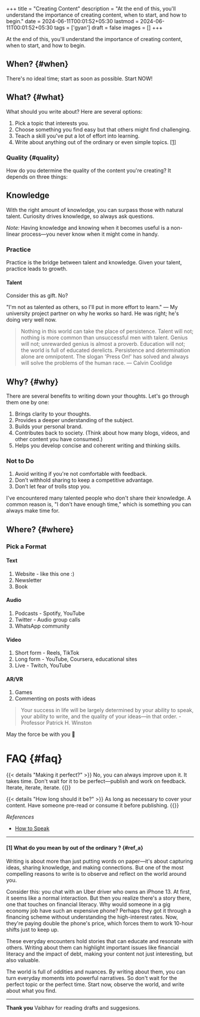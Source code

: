 +++
title = "Creating Content"
description = "At the end of this, you'll understand the importance of creating content, when to start, and how to begin."
date = 2024-06-11T00:01:52+05:30
lastmod = 2024-06-11T00:01:52+05:30
tags = ['gyan']
draft = false
images = []
+++

At the end of this, you'll understand the importance of creating content, when to start, and how to begin.

## When? {#when}

There's no ideal time; start as soon as possible. Start NOW!

## What? {#what}

What should you write about? Here are several options:

1. Pick a topic that interests you.
2. Choose something you find easy but that others might find challenging.
3. Teach a skill you've put a lot of effort into learning.
4. Write about anything out of the ordinary or even simple topics. [[1]](#ref_a)

### Quality {#quality}

How do you determine the quality of the content you're creating? It depends on three things:

## Knowledge

With the right amount of knowledge, you can surpass those with natural talent. Curiosity drives knowledge, so always ask questions.

*Note:* Having knowledge and knowing when it becomes useful is a non-linear process—you never know when it might come in handy.

### Practice

Practice is the bridge between talent and knowledge. Given your talent, practice leads to growth.

#### Talent

Consider this as gift. No?

"I'm not as talented as others, so I'll put in more effort to learn." — My university project partner on why he works so hard. He was right; he's doing very well now.

> Nothing in this world can take the place of persistence. Talent will not; nothing is more common than unsuccessful men with talent. Genius will not; unrewarded genius is almost a proverb. Education will not; the world is full of educated derelicts. Persistence and determination alone are omnipotent. The slogan 'Press On!' has solved and always will solve the problems of the human race. ― Calvin Coolidge

## Why? {#why}

There are several benefits to writing down your thoughts. Let's go through them one by one:

1. Brings clarity to your thoughts.
2. Provides a deeper understanding of the subject.
3. Builds your personal brand.
4. Contributes back to society. (Think about how many blogs, videos, and other content you have consumed.)
5. Helps you develop concise and coherent writing and thinking skills.

### Not to Do

1. Avoid writing if you're not comfortable with feedback.
2. Don’t withhold sharing to keep a competitive advantage.
3. Don’t let fear of trolls stop you.

I've encountered many talented people who don't share their knowledge. A common reason is, "I don't have enough time," which is something you can always make time for.

## Where? {#where}

### Pick a Format

#### Text

1. Website - like this one :)
2. Newsletter
3. Book

#### Audio

1. Podcasts - Spotify, YouTube
2. Twitter - Audio group calls
3. WhatsApp community

#### Video

1. Short form - Reels, TikTok
2. Long form - YouTube, Coursera, educational sites
3. Live - Twitch, YouTube

#### AR/VR

1. Games
2. Commenting on posts with ideas

> Your success in life will be largely determined by your ability to speak, your ability to write, and the quality of your ideas—in that order. - Professor Patrick H. Winston

May the force be with you 🧙

# FAQ {#faq}

{{< details "Making it perfect?" >}}
No, you can always improve upon it. It takes time. Don't wait for it to be perfect—publish and work on feedback. Iterate, iterate, iterate.
{{</details>}}

{{< details "How long should it be?" >}}
As long as necessary to cover your content. Have someone pre-read or consume it before publishing.
{{</details>}}

*References*

- [How to Speak](https://ocw.mit.edu/courses/res-tll-005-how-to-speak-january-iap-2018/)

---

#### [1] What do you mean by out of the ordinary ? {#ref_a}

Writing is about more than just putting words on paper—it's about capturing ideas, sharing knowledge, and making connections. But one of the most compelling reasons to write is to observe and reflect on the world around you.

Consider this: you chat with an Uber driver who owns an iPhone 13. At first, it seems like a normal interaction. But then you realize there's a story there, one that touches on financial literacy. Why would someone in a gig economy job have such an expensive phone? Perhaps they got it through a financing scheme without understanding the high-interest rates. Now, they're paying double the phone's price, which forces them to work 10-hour shifts just to keep up.

These everyday encounters hold stories that can educate and resonate with others. Writing about them can highlight important issues like financial literacy and the impact of debt, making your content not just interesting, but also valuable.

The world is full of oddities and nuances. By writing about them, you can turn everyday moments into powerful narratives. So don't wait for the perfect topic or the perfect time. Start now, observe the world, and write about what you find.

---

**Thank you** Vaibhav for reading drafts and suggesions.
